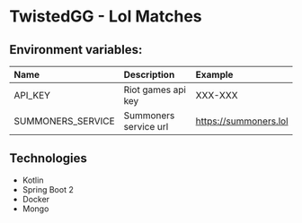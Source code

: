 # TwistedGG - Lol Matches

## Environment variables:
| Name                   | Description           | Example               |
|:---------------------- |:--------------------- |:--------------------  |
| API_KEY                | Riot games api key    | XXX-XXX               |
| SUMMONERS_SERVICE      | Summoners service url | https://summoners.lol |

## Technologies
- Kotlin
- Spring Boot 2
- Docker
- Mongo

